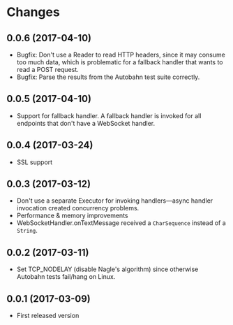 # Changes

## 0.0.6 (2017-04-10)

* Bugfix: Don't use a Reader to read HTTP headers, since it may consume too much data, which is
  problematic for a fallback handler that wants to read a POST request.
* Bugfix: Parse the results from the Autobahn test suite correctly.

## 0.0.5 (2017-04-10)

* Support for fallback handler. A fallback handler is invoked for all endpoints that don't have a
  WebSocket handler.

## 0.0.4 (2017-03-24)

* SSL support

## 0.0.3 (2017-03-12)

* Don't use a separate Executor for invoking handlers&mdash;async handler invocation created concurrency problems.
* Performance & memory improvements
* WebSocketHandler.onTextMessage received a `CharSequence` instead of a `String`.

## 0.0.2 (2017-03-11)

* Set TCP_NODELAY (disable Nagle's algorithm) since otherwise Autobahn tests fail/hang on Linux.

## 0.0.1 (2017-03-09)

* First released version

